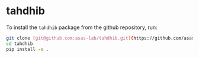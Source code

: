 # tahdhib

To install the `tahdhib` package from the github repository, run:

```bash
git clone [git@github.com:asas-lab/tahdhib.git](https://github.com/asas-lab/tahdhib.git)
cd tahdhib
pip install -e .
```
